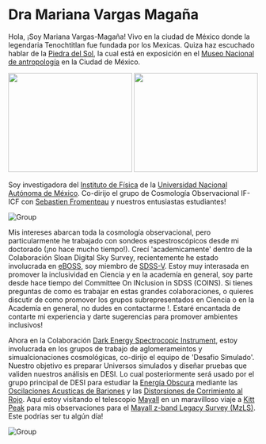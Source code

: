 # Dra Mariana Vargas Magaña

Hola, ¡Soy  Mariana Vargas-Magaña!  Vivo en la ciudad de México donde la legendaria Tenochtitlan fue fundada por los Mexicas.  Quiza haz escuchado hablar  de la [Piedra del Sol](https://es.wikipedia.org/wiki/Piedra_del_Sol#/media/Archivo:Piedra_del_Sol_en_MNA.jpg), la cual está en exposición en el [Museo Nacional de antropología](https://www.mna.inah.gob.mx/) en la Ciudad de México. 

<p float="left">
  <img src="https://github.com/michaelJwilson/DESI-HighSchool/blob/master/Developers/images/Tenochtitlan.jpg ", width=250, height=200>
  <img src="https://github.com/michaelJwilson/DESI-HighSchool/blob/master/Developers/images/AztecStone.jpg ",   width=250, height=200>
</p>

Soy investigadora del [Instituto de Física](https://www.fisica.unam.mx/) de la  [Universidad Nacional Autónoma de México](https://www.unam.mx/).  Co-dirijo el grupo de Cosmología Observacional  IF-ICF con [Sebastien Fromenteau](https://www.fis.unam.mx/directorio/1088/sebastien-strong-fromenteau-strong) y nuestros entusiastas estudiantes!

![Group](https://github.com/michaelJwilson/DESI-HighSchool/blob/master/Developers/images/MarianaGroup.png)

Mis intereses abarcan toda la cosmología observacional, pero particularmente  he trabajado con sondeos espestroscópicos desde mi doctorado (¡no hace mucho tiempo!).  Crecí 'academicamente' dentro de la Colaboración Sloan Digital Sky Survey, recientemente he estado involucrada en [eBOSS](https://www.youtube.com/watch?v=KJJXbcf8kxA), soy miembro de [SDSS-V](https://www.sdss.org/future/). Estoy muy interasada en promover la inclusividad en Ciencia y en la academía en general, soy parte desde hace tiempo del Committee On INclusion in SDSS (COINS).  Si tienes preguntas de como es trabajar en estas grandes colaboraciones, o quieres discutir de como promover los grupos subrepresentados en Ciencia o en la Academía en general, no dudes en contactarme !.  Estaré encantada de contarte mi experiencia y darte sugerencias para promover ambientes inclusivos!

Ahora en la Colaboración [Dark Energy Spectrocopic Instrument](https://www.desi.lbl.gov/), estoy involucrada en los grupos de trabajo de  aglomerameintos y simualcionaciones cosmológicas, co-dirijo el equipo de 'Desafio Simulado'.  Nuestro objetivo es preparar Universos simulados  y diseñar pruebas que validen nuestros análisis en  DESI.  Lo cual posteriormente será usado por el grupo principal de DESI para estudiar la [Energía Obscura](https://es.wikipedia.org/wiki/Energía_oscura) mediante las  [Oscilaciones Acusticas de Bariones](https://en.wikipedia.org/wiki/Baryon_acoustic_oscillations) y las [Distorsiones de Corrimiento al Rojo](https://en.wikipedia.org/wiki/Redshift-space_distortions). Aquí estoy visitando el telescopio [Mayall](https://www.desi.lbl.gov/telescope/) en un maravilloso viaje a [Kitt Peak](https://www.noao.edu/kpno/) para mis observaciones para el [Mayall z-band Legacy Survey (MzLS)](https://www.legacysurvey.org/mzls/).  Este podrías ser tu algún día!

![Group](https://github.com/michaelJwilson/DESI-HighSchool/blob/master/Developers/images/Mariana.png)
